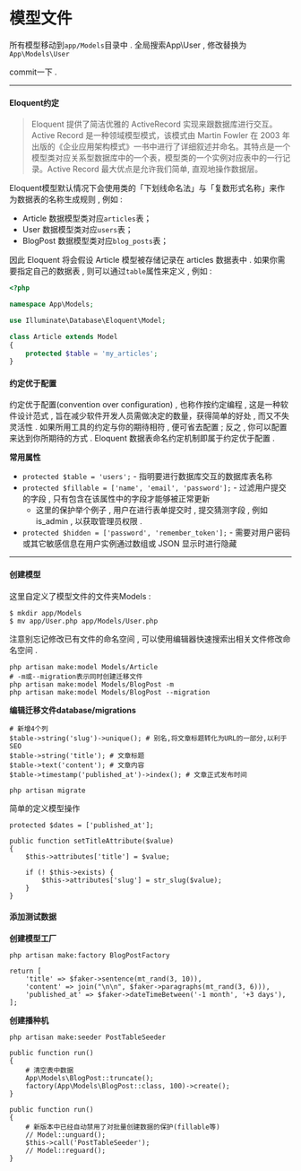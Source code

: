 # 模型文件

所有模型移动到`app/Models`目录中 . 全局搜索App\User , 修改替换为`App\Models\User`

commit一下 .

---

#### Eloquent约定

> Eloquent 提供了简洁优雅的 ActiveRecord 实现来跟数据库进行交互。Active Record 是一种领域模型模式，该模式由 Martin Fowler 在 2003 年出版的《企业应用架构模式》一书中进行了详细叙述并命名。其特点是一个模型类对应关系型数据库中的一个表，模型类的一个实例对应表中的一行记录。Active Record 最大优点是允许我们简单, 直观地操作数据层。

Eloquent模型默认情况下会使用类的「下划线命名法」与「复数形式名称」来作为数据表的名称生成规则 , 例如 :

* Article 数据模型类对应`articles`表；
* User 数据模型类对应`users`表；
* BlogPost 数据模型类对应`blog_posts`表；

因此 Eloquent 将会假设 Article 模型被存储记录在 articles 数据表中 . 如果你需要指定自己的数据表 , 则可以通过`table`属性来定义 , 例如 :

```php
<?php

namespace App\Models;

use Illuminate\Database\Eloquent\Model;

class Article extends Model
{
    protected $table = 'my_articles';
}
```

#### 约定优于配置

约定优于配置\(convention over configuration\) , 也称作按约定编程 , 这是一种软件设计范式 , 旨在减少软件开发人员需做决定的数量，获得简单的好处 , 而又不失灵活性 . 如果所用工具的约定与你的期待相符 , 便可省去配置 ; 反之 , 你可以配置来达到你所期待的方式 . Eloquent 数据表命名约定机制即属于约定优于配置 .

**常用属性**

* `protected $table = 'users';` - 指明要进行数据库交互的数据库表名称
* `protected $fillable = ['name', 'email', 'password'];` - 过滤用户提交的字段 , 只有包含在该属性中的字段才能够被正常更新
  * 这里的保护举个例子 , 用户在进行表单提交时 , 提交猜测字段 , 例如is\_admin , 以获取管理员权限 . 
* `protected $hidden = ['password', 'remember_token'];` - 需要对用户密码或其它敏感信息在用户实例通过数组或 JSON 显示时进行隐藏

---

#### 创建模型

这里自定义了模型文件的文件夹Models : 

```
$ mkdir app/Models
$ mv app/User.php app/Models/User.php
```

注意别忘记修改已有文件的命名空间 , 可以使用编辑器快速搜索出相关文件修改命名空间 . 

```
php artisan make:model Models/Article
# -m或--migration表示同时创建迁移文件
php artisan make:model Models/BlogPost -m
php artisan make:model Models/BlogPost --migration
```

**编辑迁移文件database/migrations**

```
# 新增4个列
$table->string('slug')->unique(); # 别名,将文章标题转化为URL的一部分,以利于SEO
$table->string('title'); # 文章标题
$table->text('content'); # 文章内容
$table->timestamp('published_at')->index(); # 文章正式发布时间
```

```
php artisan migrate
```

简单的定义模型操作

```
protected $dates = ['published_at'];

public function setTitleAttribute($value)
{
    $this->attributes['title'] = $value;

    if (! $this->exists) {
        $this->attributes['slug'] = str_slug($value);
    }
}
```

#### 添加测试数据

**创建模型工厂**

```
php artisan make:factory BlogPostFactory
```

```
return [
    'title' => $faker->sentence(mt_rand(3, 10)),
    'content' => join("\n\n", $faker->paragraphs(mt_rand(3, 6))),
    'published_at' => $faker->dateTimeBetween('-1 month', '+3 days'),
];
```

**创建播种机**

```
php artisan make:seeder PostTableSeeder
```

```
public function run()
{
    # 清空表中数据
    App\Models\BlogPost::truncate();
    factory(App\Models\BlogPost::class, 100)->create();
}
```

```
public function run()
{
    # 新版本中已经自动禁用了对批量创建数据的保护(fillable等)
    // Model::unguard();
    $this->call('PostTableSeeder');
    // Model::reguard();
}
```



